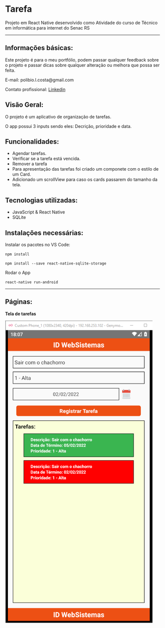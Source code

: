 # Tarefa

Projeto em React Native desenvolvido como Atividade do curso de Técnico em informática para internet do Senac RS 

<hr>

## Informações básicas:

<p>Este projeto é para o meu portfólio, podem passar qualquer feedback sobre o projeto e passar dicas sobre qualquer alteração ou melhora que possa ser feita.</p>

<p>E-mail: polibio.l.costa@gmail.com</p>

<p>Contato profissional: <a href="https://www.linkedin.com/in/polibio-lins/">Linkedin</a></p>

## Visão Geral:

<p>O projeto é um aplicativo de organização de tarefas.<p>

O app possui 3 inputs sendo eles: Decrição, prioridade e data.

## Funcionalidades:

+ Agendar tarefas.
+ Verificar se a tarefa está vencida.
+ Remover a tarefa
+ Para apresentação das tarefas foi criado um componete com o estilo de um Card.
+ Adicionado um scrollView para caso os cards passarem do tamanho da tela.

## Tecnologias utilizadas:

+ JavaScript & React Native
+ SQLite


## Instalações necessárias:

<p>Instalar os pacotes no VS Code:</p>

<pre><code>npm install</code></pre>
<pre><code>npm install --save react-native-sqlite-storage</code></pre>

<p>Rodar o App</p>

<pre><code>react-native run-android</code></pre>

<hr>

## Páginas:

<p><strong>Tela de tarefas</strong></p>

<img src="https://github.com/PolibioLins/Tarefa/blob/master/src/Img/Tarefas.png"></img>

